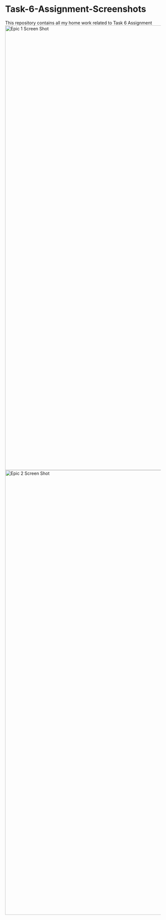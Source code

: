 # Task-6-Assignment-Screenshots
This repository contains all my home work related to Task 6 Assignment
<img width="1440" alt="Epic 1 Screen Shot " src="https://github.com/vvuppala23/Task-6-Assignment-Screenshots/assets/126364279/43f81488-facd-4e06-a104-72bb92ad0067">
<img width="1440" alt="Epic 2 Screen Shot" src="https://github.com/vvuppala23/Task-6-Assignment-Screenshots/assets/126364279/d7094cd1-90c5-4b25-9f18-3e4a93820b51">
